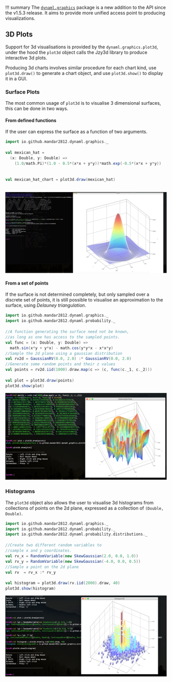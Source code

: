 !!! summary
    The [`dynaml.graphics`](https://transcendent-ai-labs.github.io/api_docs/DynaML/recent/dynaml-core/#io.github.mandar2812.dynaml.graphics.package) 
    package is a new addition to the API since the v1.5.3 release. It aims to provide more unified access point to producing
    visualizations.
    
    
## 3D Plots

Support for 3d visualisations is provided by the `dynaml.graphics.plot3d`, under the hood the `plot3d` object calls 
the Jzy3d library to produce interactive 3d plots.

Producing 3d charts involves similar procedure for each chart kind, use `plot3d.draw()` to generate a chart object,
and use `plot3d.show()` to display it in a GUI.


### Surface Plots

The most common usage of `plot3d` is to visualise 3 dimensional surfaces, this can be done in two ways.

#### From defined functions

If the user can express the surface as a function of two arguments.

```scala
import io.github.mandar2812.dynaml.graphics._

val mexican_hat = 
  (x: Double, y: Double) => 
    (1.0/math.Pi)*(1.0 - 0.5*(x*x + y*y))*math.exp(-0.5*(x*x + y*y))
    

val mexican_hat_chart = plot3d.draw(mexican_hat)



```

![mexican](/images/plot3d.jpeg)

#### From a set of points 

If the surface is not determined completely, but only sampled over a discrete set of points, 
it is still possible to visualise an approximation to the surface, using _Delauney triangulation_.

```scala
import io.github.mandar2812.dynaml.graphics._
import io.github.mandar2812.dynaml.probability._

//A function generating the surface need not be known,
//as long as one has access to the sampled points.
val func = (x: Double, y: Double) => 
  math.sin(x*y + y*x) - math.cos(y*y*x - x*x*y) 
//Sample the 2d plane using a gaussian distribution
val rv2d = GaussianRV(0.0, 2.0) :* GaussianRV(0.0, 2.0)
//Generate some random points and their z values
val points = rv2d.iid(1000).draw.map(c => (c, func(c._1, c._2)))

val plot = plot3d.draw(points)
plot3d.show(plot)
```

![delauney](/images/delauney.png)

### Histograms

The `plot3d` object also allows the user to visualise 3d histograms from collections of
points on the 2d plane, expressed as a collection of `(Double, Double)`.

```scala
import io.github.mandar2812.dynaml.graphics._
import io.github.mandar2812.dynaml.probability._
import io.github.mandar2812.dynaml.probability.distributions._

//Create two different random variables to 
//sample x and y coordinates.
val rv_x = RandomVariable(new SkewGaussian(2.0, 0.0, 1.0)) 
val rv_y = RandomVariable(new SkewGaussian(-4.0, 0.0, 0.5)) 
//Sample a point on the 2d plane 
val rv  = rv_x :* rv_y 

val histogram = plot3d.draw(rv.iid(2000).draw, 40) 
plot3d.show(histogram)
```

![histogram](/images/histogram.png)